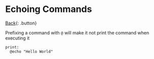 # Echoing Commands

[Back](../../index.md#build-tools){: .button}

Prefixing a command with `@` will make it not print the command when executing it

```
print:
  @echo "Hello World"
```
